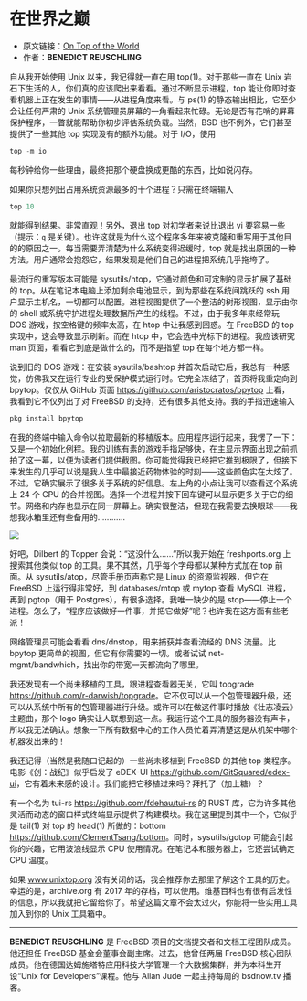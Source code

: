 # 在世界之巅

- 原文链接：[On Top of the World](https://freebsdfoundation.org/wp-content/uploads/2021/03/Practical-Ports.pdf)
- 作者：**BENEDICT REUSCHLING**

自从我开始使用 Unix 以来，我记得就一直在用 top(1)。对于那些一直在 Unix 岩石下生活的人，你们真的应该爬出来看看。通过不断显示进程，top 能让你即时查看机器上正在发生的事情——从进程角度来看。与 ps(1) 的静态输出相比，它至少会让任何严肃的 Unix 系统管理员屏幕的一角看起来忙碌。无论是否有花哨的屏幕保护程序，一瞥就能帮助你初步评估系统负载。当然，BSD 也不例外，它们甚至提供了一些其他 top 实现没有的额外功能。对于 I/O，使用

```c
top -m io
```

每秒钟给你一些理由，最终把那个硬盘换成更酷的东西，比如说闪存。

如果你只想列出占用系统资源最多的十个进程？只需在终端输入

```c
top 10
```

就能得到结果。非常直观！另外，退出 top 对初学者来说比退出 vi 要容易一些（提示：`q` 是关键）。也许这就是为什么这个程序多年来被克隆和重写用于其他目的的原因之一。每当需要弄清楚为什么系统变得迟缓时，top 就是找出原因的一种方法。用户通常会抱怨它，结果发现是他们自己的进程把系统几乎拖垮了。

最流行的重写版本可能是 sysutils/htop，它通过颜色和可定制的显示扩展了基础的 top。从在笔记本电脑上添加剩余电池显示，到为那些在系统间跳跃的 ssh 用户显示主机名，一切都可以配置。进程视图提供了一个整洁的树形视图，显示由你的 shell 或系统守护进程处理数据所产生的线程。不过，由于我多年来经常玩 DOS 游戏，按空格键的频率太高，在 htop 中让我感到困惑。在 FreeBSD 的 top 实现中，这会导致显示刷新。而在 htop 中，它会选中光标下的进程。我应该研究 man 页面，看看它到底是做什么的，而不是指望 top 在每个地方都一样。

说到旧的 DOS 游戏：在安装 sysutils/bashtop 并首次启动它后，我总有一种感觉，仿佛我又在运行专业的受保护模式运行时。它完全冻结了，首页将我重定向到 bpytop。仅仅从 GitHub 页面 <https://github.com/aristocratos/bpytop> 上看，我看到它不仅列出了对 FreeBSD 的支持，还有很多其他支持。我的手指迅速输入

```c
pkg install bpytop
```


在我的终端中输入命令以拉取最新的移植版本。应用程序运行起来，我愣了一下：又是一个初始化例程。我的训练有素的游戏手指足够快，在主显示界面出现之前抓拍了这一幕，以便为读者们提供截图。你可能觉得我已经把它推到极限了，但接下来发生的几乎可以说是我人生中最接近药物体验的时刻——这些颜色实在太炫了。不过，它确实展示了很多关于系统的好信息。左上角的小点让我可以查看这个系统上 24 个 CPU 的合并视图。选择一个进程并按下回车键可以显示更多关于它的细节。网络和内存也显示在同一屏幕上。确实很整洁，但现在我需要去换眼球——我想我冰箱里还有些备用的…………

![](https://github.com/user-attachments/assets/ad1f20ef-3ed6-499c-a772-45c4d1e3f1d5)

好吧，Dilbert 的 Topper 会说：“这没什么……”所以我开始在 freshports.org 上搜索其他类似 top 的工具。果不其然，几乎每个字母都以某种方式加在 top 前面。从 sysutils/atop，尽管手册页声称它是 Linux 的资源监视器，但它在 FreeBSD 上运行得非常好，到 databases/mtop 或 mytop 查看 MySQL 进程，再到 pgtop（用于 Postgres），有很多选择。我唯一缺少的是 stop——停止一个进程。怎么了，“程序应该做好一件事，并把它做好”呢？也许我在这方面有些老派！

网络管理员可能会看看 dns/dnstop，用来捕获并查看流经的 DNS 流量。比 bpytop 更简单的视图，但它有你需要的一切。或者试试 net-mgmt/bandwhich，找出你的带宽一天都流向了哪里。

我还发现有一个尚未移植的工具，跟进程查看器无关，它叫 topgrade <https://github.com/r-darwish/topgrade>。它不仅可以从一个包管理器升级，还可以从系统中所有的包管理器进行升级。或许可以在做这件事时播放《壮志凌云》主题曲，那个 logo 确实让人联想到这一点。我运行这个工具的服务器没有声卡，所以我无法确认。想象一下所有数据中心的工作人员忙着弄清楚这是从机架中哪个机器发出来的！

我还记得（当然是我随口记起的）一些尚未移植到 FreeBSD 的其他 top 类程序。电影《创：战纪》似乎启发了 eDEX-UI <https://github.com/GitSquared/edex-ui>，它有着未来感的设计。我们能把它移植过来吗？拜托了（加上糖）？

有一个名为 tui-rs <https://github.com/fdehau/tui-rs> 的 RUST 库，它为许多其他灵活而动态的窗口样式终端显示提供了构建模块。我在这里提到其中一个，它似乎是 tail(1) 对 top 的 head(1) 所做的：bottom <https://github.com/ClementTsang/bottom>。同时，sysutils/gotop 可能会引起你的兴趣，它用波浪线显示 CPU 使用情况。在笔记本和服务器上，它还尝试确定 CPU 温度。

如果 www.unixtop.org 没有关闭的话，我会推荐你去那里了解这个工具的历史。幸运的是，archive.org 有 2017 年的存档，可以使用。维基百科也有很有启发性的信息，所以我就把它留给你了。希望这篇文章不会太过火，你能将一些实用工具加入到你的 Unix 工具箱中。

---

**BENEDICT REUSCHLING** 是 FreeBSD 项目的文档提交者和文档工程团队成员。他还担任 FreeBSD 基金会董事会副主席。过去，他曾任两届 FreeBSD 核心团队成员。他在德国达姆施塔特应用科技大学管理一个大数据集群，并为本科生开设“Unix for Developers”课程。他与 Allan Jude 一起主持每周的 bsdnow.tv 播客。
